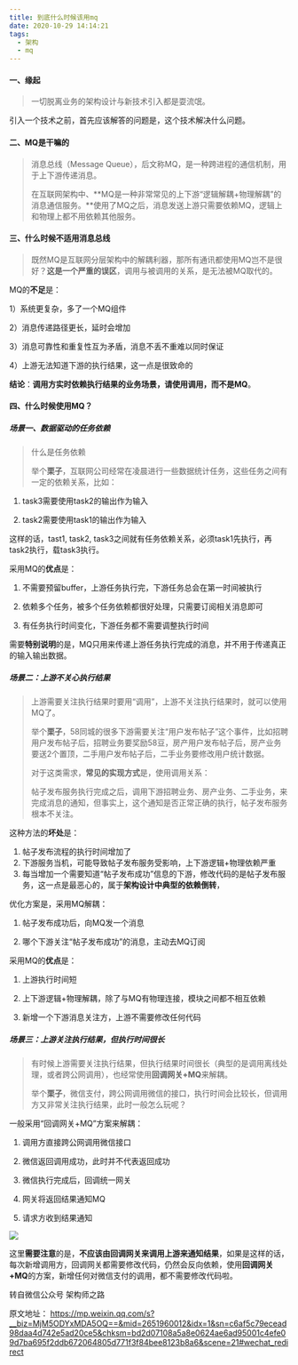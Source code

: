 ```yaml
---
title: 到底什么时候该用mq
date: 2020-10-29 14:14:21
tags:
  - 架构
  - mq
---
```


#### 一、缘起

> 一切脱离业务的架构设计与新技术引入都是耍流氓。

引入一个技术之前，首先应该解答的问题是，这个技术解决什么问题。



#### 二、MQ是干嘛的

> 消息总线（Message Queue），后文称MQ，是一种跨进程的通信机制，用于上下游传递消息。
>
> 在互联网架构中、**MQ是一种非常常见的上下游“逻辑解耦+物理解耦”的消息通信服务。**使用了MQ之后，消息发送上游只需要依赖MQ，逻辑上和物理上都不用依赖其他服务。



#### 三、什么时候不适用消息总线

> 既然MQ是互联网分层架构中的解耦利器，那所有通讯都使用MQ岂不是很好？**这是一个严重的误区**，调用与被调用的关系，是无法被MQ取代的。

MQ的**不足**是：

1）系统更复杂，多了一个MQ组件

2）消息传递路径更长，延时会增加

3）消息可靠性和重复性互为矛盾，消息不丢不重难以同时保证

4）上游无法知道下游的执行结果，这一点是很致命的

**结论**：**调用方实时依赖执行结果的业务场景，请使用调用，而不是MQ**。



#### 四、什么时候使用MQ？

##### 场景一、数据驱动的任务依赖

> 什么是任务依赖
>
> 举个**栗子**，互联网公司经常在凌晨进行一些数据统计任务，这些任务之间有一定的依赖关系，比如：

1. task3需要使用task2的输出作为输入

2. task2需要使用task1的输出作为输入

这样的话，tast1, task2, task3之间就有任务依赖关系，必须task1先执行，再task2执行，载task3执行。

采用MQ的**优点**是：

1. 不需要预留buffer，上游任务执行完，下游任务总会在第一时间被执行

2. 依赖多个任务，被多个任务依赖都很好处理，只需要订阅相关消息即可

3. 有任务执行时间变化，下游任务都不需要调整执行时间

需要**特别说明**的是，MQ只用来传递上游任务执行完成的消息，并不用于传递真正的输入输出数据。



##### **场景二：上游不关心执行结果**

> 上游需要关注执行结果时要用“调用”，上游不关注执行结果时，就可以使用MQ了。
>
> 举个**栗子**，58同城的很多下游需要关注“用户发布帖子”这个事件，比如招聘用户发布帖子后，招聘业务要奖励58豆，房产用户发布帖子后，房产业务要送2个置顶，二手用户发布帖子后，二手业务要修改用户统计数据。
>
> 对于这类需求，**常见的实现方式**是，使用调用关系：
>
> 帖子发布服务执行完成之后，调用下游招聘业务、房产业务、二手业务，来完成消息的通知，但事实上，这个通知是否正常正确的执行，帖子发布服务根本不关注。

这种方法的**坏处**是：

1. 帖子发布流程的执行时间增加了
2. 下游服务当机，可能导致帖子发布服务受影响，上下游逻辑+物理依赖严重
3. 每当增加一个需要知道“帖子发布成功”信息的下游，修改代码的是帖子发布服务，这一点是最恶心的，属于**架构设计中典型的依赖倒转**，

优化方案是，采用MQ解耦：

1. 帖子发布成功后，向MQ发一个消息

2. 哪个下游关注“帖子发布成功”的消息，主动去MQ订阅

 

采用MQ的**优点**是：

1. 上游执行时间短

2. 上下游逻辑+物理解耦，除了与MQ有物理连接，模块之间都不相互依赖

3. 新增一个下游消息关注方，上游不需要修改任何代码



##### **场景三：上游关注执行结果，但执行时间很长**

>  有时候上游需要关注执行结果，但执行结果时间很长（典型的是调用离线处理，或者跨公网调用），也经常使用**回调网关+MQ**来解耦。
>
> 举个**栗子**，微信支付，跨公网调用微信的接口，执行时间会比较长，但调用方又非常关注执行结果，此时一般怎么玩呢？

一般采用“回调网关+MQ”方案来解耦：

1. 调用方直接跨公网调用微信接口

2. 微信返回调用成功，此时并不代表返回成功

3. 微信执行完成后，回调统一网关

4. 网关将返回结果通知MQ

5. 请求方收到结果通知

![](http://mmbiz.qpic.cn/mmbiz_png/YrezxckhYOy4obqALqknSGsZ60Oa1quVeeia3f2WdYK4NxjNRCj5aorJKZxoUGJPiaTuVIcuCTFYyVoicZmS3n98g/640?wx_fmt=png&tp=webp&wxfrom=5&wx_lazy=1&wx_co=1)

 这里**需要注意**的是，**不应该由回调网关来调用上游来通知结果**，如果是这样的话，每次新增调用方，回调网关都需要修改代码，仍然会反向依赖，使用**回调网关+MQ**的方案，新增任何对微信支付的调用，都不需要修改代码啦。





转自微信公众号 架构师之路

原文地址： https://mp.weixin.qq.com/s?__biz=MjM5ODYxMDA5OQ==&mid=2651960012&idx=1&sn=c6af5c79ecead98daa4d742e5ad20ce5&chksm=bd2d07108a5a8e0624ae6ad95001c4efe09d7ba695f2ddb672064805d771f3f84bee8123b8a6&scene=21#wechat_redirect

